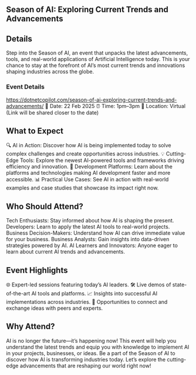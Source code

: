 ## Season of AI: Exploring Current Trends and Advancements
## Details

Step into the Season of AI, an event that unpacks the latest advancements, tools, and real-world applications of Artificial Intelligence today. This is your chance to stay at the forefront of AI’s most current trends and innovations shaping industries across the globe.

### Event Details
https://dotnetcopilot.com/season-of-ai-exploring-current-trends-and-advancements/
📅 Date: 22 Feb 2025
⏰ Time: 1pm–3pm
📍 Location: Virtual (Link will be shared closer to the date)
## What to Expect
🔍 AI in Action: Discover how AI is being implemented today to solve complex challenges and create opportunities across industries.
💡 Cutting-Edge Tools: Explore the newest AI-powered tools and frameworks driving efficiency and innovation.
🚀 Development Platforms: Learn about the platforms and technologies making AI development faster and more accessible.
📊 Practical Use Cases: See AI in action with real-world examples and case studies that showcase its impact right now.
## Who Should Attend?
Tech Enthusiasts: Stay informed about how AI is shaping the present.
Developers: Learn to apply the latest AI tools to real-world projects.
Business Decision-Makers: Understand how AI can drive immediate value for your business.
Business Analysts: Gain insights into data-driven strategies powered by AI.
AI Learners and Innovators: Anyone eager to learn about current AI trends and advancements.
## Event Highlights
🌐 Expert-led sessions featuring today’s AI leaders.
🛠 Live demos of state-of-the-art AI tools and platforms.
📈 Insights into successful AI implementations across industries.
🤝 Opportunities to connect and exchange ideas with peers and experts.
## Why Attend?
AI is no longer the future—it’s happening now! This event will help you understand the latest trends and equip you with knowledge to implement AI in your projects, businesses, or ideas.
Be a part of the Season of AI to discover how AI is transforming industries today. Let’s explore the cutting-edge advancements that are reshaping our world right now!

